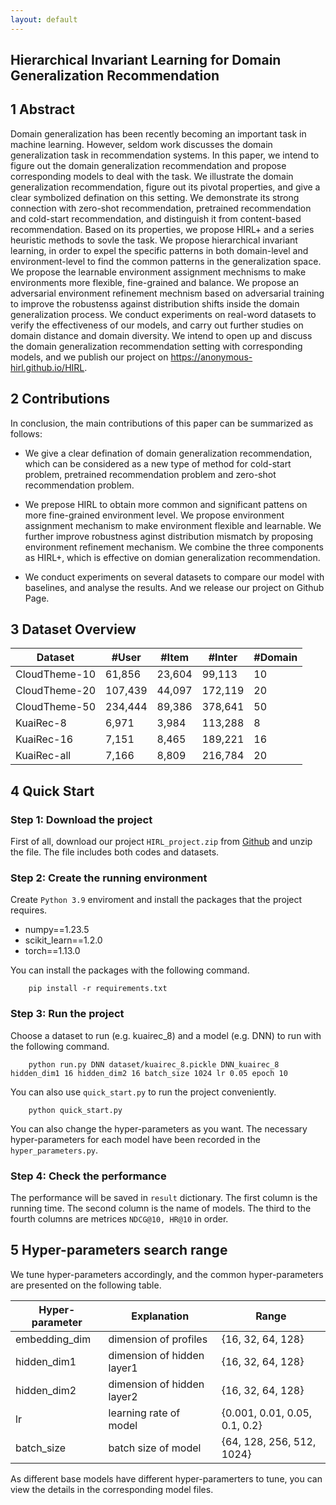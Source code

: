 ```yaml
---
layout: default
---
```


## Hierarchical Invariant Learning for Domain Generalization Recommendation

## 1 Abstract

Domain generalization has been recently becoming an important task in machine learning. However, seldom work discusses the domain generalization task in recommendation systems. In this paper, we intend to figure out the domain generalization recommendation and propose corresponding models to deal with the task. We illustrate the domain generalization recommendation, figure out its pivotal properties, and give a clear symbolized defination on this setting. We demonstrate its strong connection with zero-shot recommendation, pretrained recommendation and cold-start recommendation, and distinguish it from content-based recommendation. Based on its properties, we propose HIRL+ and a series heuristic methods to sovle the task. We propose hierarchical invariant learning, in order to expel the specific patterns in both domain-level and environment-level to find the common patterns in the generalization space. We propose the learnable environment assignment mechnisms to make environments more flexible, fine-grained and balance. We propose an adversarial environment refinement mechnism based on adversarial training to improve the robustenss against distribution shifts inside the domain generalization process. We conduct experiments on real-word datasets to verify the effectiveness of our models, and carry out further studies on domain distance and domain diversity. We intend to open up and discuss the domain generalization recommendation setting with corresponding models, and we publish our project on https://anonymous-hirl.github.io/HIRL.

## 2 Contributions

In conclusion, the main contributions of this paper can be summarized as follows:

- We give a clear defination of domain generalization recommendation, which can be considered as a new type of method for cold-start problem, pretrained recommendation problem and zero-shot recommendation problem.

- We prepose HIRL to obtain more common and significant pattens on more fine-grained environment level. We propose environment assignment mechanism to make environment flexible and learnable. We further improve robustness aginst distribution mismatch by proposing environment refinement mechanism. We combine the three components as HIRL+, which is effective on domian generalization recommendation.

- We conduct experiments on several datasets to compare our model with baselines, and analyse the results. And we release our project on Github Page.

## 3 Dataset Overview

| Dataset       | #User   | #Item  | #Inter  | #Domain |
| ------------- | ------- | ------ | ------- | ------- |
| CloudTheme-10 | 61,856  | 23,604 | 99,113  | 10      |
| CloudTheme-20 | 107,439 | 44,097 | 172,119 | 20      |
| CloudTheme-50 | 234,444 | 89,386 | 378,641 | 50      |
| KuaiRec-8     | 6,971   | 3,984  | 113,288 | 8       |
| KuaiRec-16    | 7,151   | 8,465  | 189,221 | 16      |
| KuaiRec-all   | 7,166   | 8,809  | 216,784 | 20      |



## 4 Quick Start

### Step 1: Download the project

First of all, download our project `HIRL_project.zip` from [Github]([https://github.com/anonymous-hirl/HIRL/project](https://github.com/anonymous-hirl/HIRL/tree/main/project)) and unzip the file. The file includes both codes and datasets.

### Step 2: Create the running environment

Create `Python 3.9` enviroment and install the packages that the project requires.
- numpy==1.23.5
- scikit_learn==1.2.0
- torch==1.13.0

You can install the packages with the following command.

```
    pip install -r requirements.txt
```

### Step 3: Run the project

Choose a dataset to run (e.g. kuairec_8) and a model (e.g. DNN) to run with the following command.

```
    python run.py DNN dataset/kuairec_8.pickle DNN_kuairec_8 hidden_dim1 16 hidden_dim2 16 batch_size 1024 lr 0.05 epoch 10 
```

You can also use `quick_start.py` to run the project conveniently.

```
    python quick_start.py
```

You can also change the hyper-parameters as you want. The necessary hyper-parameters for each model have been recorded in the `hyper_parameters.py`.

### Step 4: Check the performance

The performance will be saved in `result` dictionary. The first column is the running time. The second column is the name of models. The third to the fourth columns are metrices `NDCG@10, HR@10` in order.


## 5 Hyper-parameters search range

We tune hyper-parameters accordingly, and the common hyper-parameters are presented on the following table.

| Hyper-parameter     | Explanation | Range |
| ------------------- | ---------------------------------------------------- | ------------------- |
| embedding_dim   | dimension of profiles      | \{16, 32, 64, 128\}             |
| hidden_dim1     | dimension of hidden layer1 | \{16, 32, 64, 128\}             |
| hidden_dim2     | dimension of hidden layer2 | \{16, 32, 64, 128\}             |
| lr              | learning rate of model     | \{0.001, 0.01, 0.05, 0.1, 0.2\} |
| batch_size      | batch size of model        | \{64, 128, 256, 512, 1024\}     |

As different base models have different hyper-paramerters to tune, you can view the details in the corresponding model files.
